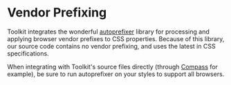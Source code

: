 # Vendor Prefixing #

Toolkit integrates the wonderful [autoprefixer](https://github.com/ai/autoprefixer) library for
processing and applying browser vendor prefixes to CSS properties. Because of this library,
our source code contains no vendor prefixing, and uses the latest in CSS specifications.

When integrating with Toolkit's source files directly
(through [Compass](../../setup/installing.md#sass--compass) for example),
be sure to run autoprefixer on your styles to support all browsers.